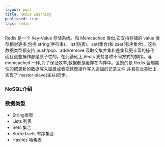 ```yaml
---
layout: post
title: Redis Learning
published: true
tags: redis
---
```


Redis 是一个 Key-Value 存储系统。和 Memcached 类似,它支持存储的 value 类型相对更多,包括 string(字符串)、list(链表)、set(集合)和 zset(有序集合)。这些数据类型都支持 push/pop、add/remove 及取交集并集和差集及更丰富的操作,而且这些操作都是原子性的。在此基础上,Redis 支持各种不同方式的排序。与 memcached 一样,为了保证效率,数据都是缓存在内存中。区别的是 Redis 会周期性的把更新的数据写入磁盘或者把修改操作写入追加的记录文件,并且在此基础上实现了 master-slave(主从)同步。

### NoSQL介绍

###  数据类型

- String类型
-  Lists 列表
-  Sets 集合
-  Sorted sets 有序集合
-  Hashes 哈希表
